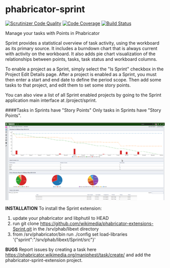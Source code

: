 phabricator-sprint
==================

[![Scrutinizer Code Quality](https://scrutinizer-ci.com/g/christopher-johnson/phabricator-extensions-Sprint/badges/quality-score.png?b=master)](https://scrutinizer-ci.com/g/christopher-johnson/phabricator-extensions-Sprint/?branch=master)
[![Code Coverage](https://scrutinizer-ci.com/g/christopher-johnson/phabricator-extensions-Sprint/badges/coverage.png?b=master)](https://scrutinizer-ci.com/g/christopher-johnson/phabricator-extensions-Sprint/?branch=master)
[![Build Status](https://scrutinizer-ci.com/g/christopher-johnson/phabricator-extensions-Sprint/badges/build.png?b=master)](https://scrutinizer-ci.com/g/christopher-johnson/phabricator-extensions-Sprint/build-status/master)

Manage your tasks with Points in Phabricator

Sprint provides a statistical overview of task activity, using the workboard as its primary source.
It includes a burndown chart that is always current with activity on the workboard.
It also adds pie chart visualization of the relationships between points, tasks, task status and workboard columns.

To enable a project as a Sprint, simply select the "Is Sprint" checkbox in the Project Edit Details page.
After a project is enabled as a Sprint, you must then enter a start and end date to define the period scope.
Then add some tasks to that project, and edit them to set some story points.

You can also view a list of all Sprint enabled projects by going to the Sprint application main interface at
/project/sprint.

####Tasks in Sprints have "Story Points"
Only tasks in Sprints have "Story Points".

![Alt text](rsrc/images/Screenshot-1.png?raw=true "Sprint Extension Burndown View")

**INSTALLATION**
To install the Sprint extension:
1. update your phabricator and libphutil to HEAD
2. run git clone https://github.com/wikimedia/phabricator-extensions-Sprint.git in the /srv/phab/libext directory
3. from /srv/phabricator/bin run ./config set load-libraries '{"sprint":"/srv/phab/libext/Sprint/src"}'
 
 **BUGS**
 Report issues by creating a task here https://phabricator.wikimedia.org/maniphest/task/create/ and add the 
 phabricator-sprint-extension project. 
